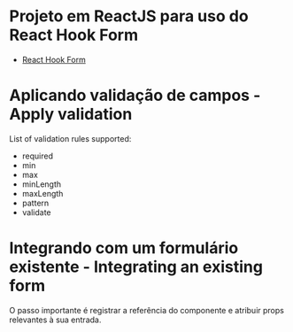 # Projeto em ReactJS para uso do React Hook Form

<!--ts-->

- [React Hook Form](#https://react-hook-form.com/)
<!--te-->

# Aplicando validação de campos - Apply validation

List of validation rules supported:

- required
- min
- max
- minLength
- maxLength
- pattern
- validate

# Integrando com um formulário existente - Integrating an existing form

O passo importante é registrar a referência do componente e atribuir props relevantes à sua entrada.
